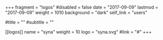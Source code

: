 +++
fragment = "logos"
#disabled = false
date = "2017-09-09"
lastmod = "2017-09-09"
weight = 1010
background = "dark"
self_link = "users"

#title = ""
#subtitle = ""

[[logos]]
  name = "syna"
  weight = 10
  logo = "syna.svg"
  #link = "#"
+++
